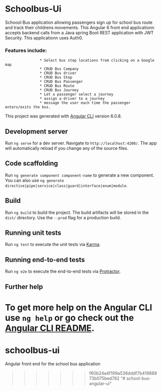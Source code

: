 
# Schoolbus-Ui
Schoool Bus application allowing passengers sign up for school bus route and track their childrens movements.
This Angular 6 front end applicationn accepts backend calls from a Java spring Boot REST application with JWT Security. This applicationn uses Auth0.
### Features include:
                    * Select bus stop locations from clicking on a Google map
                    * CRUD Bus Company
                    * CRUD Bus driver
                    * CRUD Bus Stop
                    * CRUD Bus Passenger
                    * CRUD Bus Route
                    * CRUD Bus Journey
                    * Let a passenger select a journey
                    * assign a driver to a journey
                    * message the user each time the passenger enters/exits the bus.

This project was generated with [Angular CLI](https://github.com/angular/angular-cli) version 6.0.8.

## Development server

Run `ng serve` for a dev server. Navigate to `http://localhost:4200/`. The app will automatically reload if you change any of the source files.

## Code scaffolding

Run `ng generate component component-name` to generate a new component. You can also use `ng generate directive|pipe|service|class|guard|interface|enum|module`.

## Build

Run `ng build` to build the project. The build artifacts will be stored in the `dist/` directory. Use the `--prod` flag for a production build.

## Running unit tests

Run `ng test` to execute the unit tests via [Karma](https://karma-runner.github.io).

## Running end-to-end tests

Run `ng e2e` to execute the end-to-end tests via [Protractor](http://www.protractortest.org/).

## Further help

To get more help on the Angular CLI use `ng help` or go check out the [Angular CLI README](https://github.com/angular/angular-cli/blob/master/README.md).
=======
# schoolbus-ui
Angular front end for the school bus application
>>>>>>> f60b24a4f199a536dddf7b41988873b075bed782
"# school-bus-angular-ui" 
